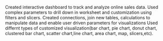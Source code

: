 Created interactive dashboard to track and analyze online sales data.
Used complex parameters to drill down in worksheet and customization using filters and slicers.
Created connections, join new tables, calculations to manipulate data and enable user driven parameters for visualizations
Used differnt types of customized visualization(bar chart, pie chart, donut chart, clustered bar chart, scatter chart,line chart, area chart, map, slicers,etc).
